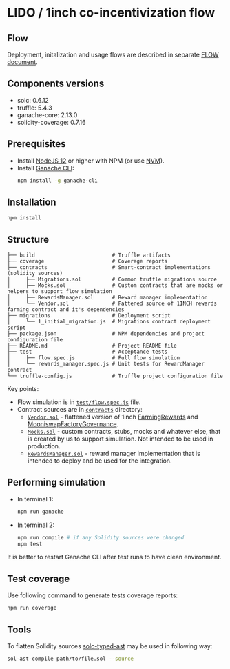 # LIDO / 1inch co-incentivization flow

## Flow
Deployment, initalization and usage flows are described in separate [FLOW document](./FLOW.md).

## Components versions
- solc: 0.6.12
- truffle: 5.4.3
- ganache-core: 2.13.0
- solidity-coverage: 0.7.16

## Prerequisites
- Install [NodeJS 12](https://nodejs.org/en/) or higher with NPM (or use [NVM](https://github.com/nvm-sh/nvm)).
- Install [Ganache CLI](https://www.npmjs.com/package/ganache-cli):
  ```bash
  npm install -g ganache-cli
  ```

## Installation
```bash
npm install
```

## Structure
```text
├── build                         # Truffle artifacts
├── coverage                      # Coverage reports
├── contracts                     # Smart-contract implementations (solidity sources)
│     ├── Migrations.sol          # Common truffle migrations source
│     ├── Mocks.sol               # Custom contracts that are mocks or helpers to support flow simulation
│     ├── RewardsManager.sol      # Reward manager implementation
│     └── Vendor.sol              # Fattened source of 1INCH rewards farming contract and it's dependencies
├── migrations                    # Deployment script
│     └── 1_initial_migration.js  # Migrations contract deployment script
├── package.json                  # NPM dependencies and project configuration file
├── README.md                     # Project README file
├── test                          # Acceptance tests
│     ├── flow.spec.js            # Full flow simulation
│     └── rewards_manager.spec.js # Unit tests for RewardManager contract
└── truffle-config.js             # Truffle project configuration file
```
Key points:
- Flow simulation is in [`test/flow.spec.js`](https://github.com/maddevsio/lido/blob/main/test/flow.spec.js) file.
- Contract sources are in [`contracts`](https://github.com/maddevsio/lido/tree/main/contracts) directory:
  - [`Vendor.sol`](https://github.com/maddevsio/lido/blob/main/contracts/Vendor.sol) - flattened version of 1inch [FarmingRewards](https://github.com/1inch/liquidity-protocol/blob/master/contracts/inch/farming/FarmingRewards.sol) and [MooniswapFactoryGovernance](https://github.com/1inch/liquidity-protocol/blob/master/contracts/governance/MooniswapFactoryGovernance.sol).
  - [`Mocks.sol`](https://github.com/maddevsio/lido/blob/main/contracts/Mocks.sol) - custom contracts, stubs, mocks and whatever else, that is created by us to support simulation. Not intended to be used in production.
  - [`RewardsManager.sol`](https://github.com/maddevsio/lido/blob/main/contracts/RewardsManager.sol) - reward manager implementation that is intended to deploy and be used for the integration.

## Performing simulation
- In terminal 1:
  ```bash
  npm run ganache
  ```
- In terminal 2:
  ```bash
  npm run compile # if any Solidity sources were changed
  npm test
  ```

It is better to restart Ganache CLI after test runs to have clean environment.

## Test coverage
Use following command to generate tests coverage reports:
```bash
npm run coverage
```

## Tools
To flatten Solidity sources [solc-typed-ast](https://github.com/ConsenSys/solc-typed-ast/) may be used in following way:
```bash
sol-ast-compile path/to/file.sol --source
```
